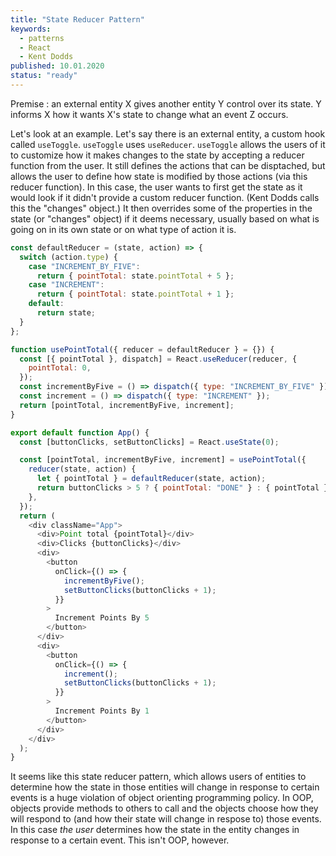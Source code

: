 ```yaml
---
title: "State Reducer Pattern"
keywords:
  - patterns
  - React
  - Kent Dodds
published: 10.01.2020
status: "ready"
---
```


Premise : an external entity X gives another entity Y control over its state. Y informs X how it wants X's state to change what an event Z occurs.

Let's look at an example. Let's say there is an external entity, a custom hook called `useToggle`. `useToggle` uses `useReducer`. `useToggle` allows the users of it to customize how it makes changes to the state by accepting a reducer function from the user. It still defines the actions that can be disptached, but allows the user to define how state is modified by those actions (via this reducer function). In this case, the user wants to first get the state as it would look if it didn't provide a custom reducer function. (Kent Dodds calls this the "changes" object.) It then overrides some of the properties in the state (or "changes" object) if it deems necessary, usually based on what is going on in its own state or on what type of action it is.

```javascript
const defaultReducer = (state, action) => {
  switch (action.type) {
    case "INCREMENT_BY_FIVE":
      return { pointTotal: state.pointTotal + 5 };
    case "INCREMENT":
      return { pointTotal: state.pointTotal + 1 };
    default:
      return state;
  }
};

function usePointTotal({ reducer = defaultReducer } = {}) {
  const [{ pointTotal }, dispatch] = React.useReducer(reducer, {
    pointTotal: 0,
  });
  const incrementByFive = () => dispatch({ type: "INCREMENT_BY_FIVE" });
  const increment = () => dispatch({ type: "INCREMENT" });
  return [pointTotal, incrementByFive, increment];
}

export default function App() {
  const [buttonClicks, setButtonClicks] = React.useState(0);

  const [pointTotal, incrementByFive, increment] = usePointTotal({
    reducer(state, action) {
      let { pointTotal } = defaultReducer(state, action);
      return buttonClicks > 5 ? { pointTotal: "DONE" } : { pointTotal };
    },
  });
  return (
    <div className="App">
      <div>Point total {pointTotal}</div>
      <div>Clicks {buttonClicks}</div>
      <div>
        <button
          onClick={() => {
            incrementByFive();
            setButtonClicks(buttonClicks + 1);
          }}
        >
          Increment Points By 5
        </button>
      </div>
      <div>
        <button
          onClick={() => {
            increment();
            setButtonClicks(buttonClicks + 1);
          }}
        >
          Increment Points By 1
        </button>
      </div>
    </div>
  );
}
```

It seems like this state reducer pattern, which allows users of entities to determine how the state in those entities will change in response to certain events is a huge violation of object orienting programming policy. In OOP, objects provide methods to others to call and the objects choose how they will respond to (and how their state will change in respose to) those events. In this case _the user_ determines how the state in the entity changes in response to a certain event. This isn't OOP, however.
